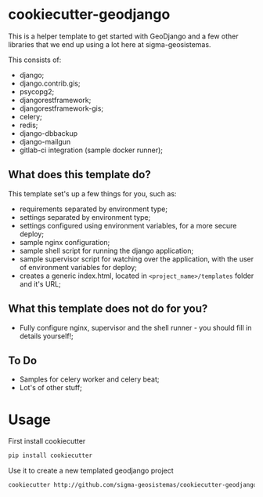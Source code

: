 cookiecutter-geodjango
==================

This is a helper template to get started with GeoDjango and a few other libraries that
we end up using a lot here at sigma-geosistemas.

This consists of:

* django;
* django.contrib.gis;
* psycopg2;
* djangorestframework;
* djangorestframework-gis;
* celery;
* redis;
* django-dbbackup
* django-mailgun
* gitlab-ci integration (sample docker runner);

## What does this template do?

This template set's up a few things for you, such as:

* requirements separated by environment type;
* settings separated by environment type;
* settings configured using environment variables, for a more secure deploy;
* sample nginx configuration;
* sample shell script for running the django application;
* sample supervisor script for watching over the application, with the user of environment variables for deploy;
* creates a generic index.html, located in ```<project_name>/templates``` folder and it's URL;

## What this template does not do for you?

* Fully configure nginx, supervisor and the shell runner - you should fill in details yourself!;

## To Do

* Samples for celery worker and celery beat;
* Lot's of other stuff;

# Usage

First install cookiecutter

```bash
pip install cookiecutter
```

Use it to create a new templated geodjango project

```bash
cookiecutter http://github.com/sigma-geosistemas/cookiecutter-geodjango
```

